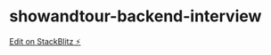 # showandtour-backend-interview

[Edit on StackBlitz ⚡️](https://stackblitz.com/edit/showandtour-backend-interview)